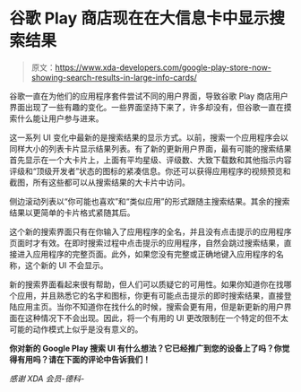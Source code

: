 # 谷歌 Play 商店现在在大信息卡中显示搜索结果

> 原文：<https://www.xda-developers.com/google-play-store-now-showing-search-results-in-large-info-cards/>

谷歌一直在为他们的应用程序套件尝试不同的用户界面，导致谷歌 Play 商店用户界面出现了一些有趣的变化。一些界面坚持下来了，许多却没有，但谷歌一直在摸索什么能让用户参与进来。

这一系列 UI 变化中最新的是搜索结果的显示方式。以前，搜索一个应用程序会以同样大小的列表卡片显示结果列表。有了新的更新用户界面，最有可能的搜索结果首先显示在一个大卡片上，上面有平均星级、评级数、大致下载数和其他指示内容评级和“顶级开发者”状态的图标的紧凑信息。你还可以获得应用程序的视频预览和截图，所有这些都可以从搜索结果的大卡片中访问。

侧边滚动列表以“你可能也喜欢”和“类似应用”的形式跟随主搜索结果。其余的搜索结果以更简单的卡片格式紧随其后。

这个新的搜索界面只有在你输入了应用程序的全名，并且没有点击提示的应用程序页面时才有效。在即时搜索过程中点击提示的应用程序，自然会跳过搜索结果，直接进入应用程序的完整页面。此外，如果您没有完整或正确地键入应用程序的名称，这个新的 UI 不会显示。

新的搜索界面看起来很有帮助，但人们可以质疑它的可用性。如果你知道你在找哪个应用，并且熟悉它的名字和图标，你更有可能点击提示的即时搜索结果，直接登陆应用主页。当你不知道你在找什么的时候，搜索会更有用，但是新更新的用户界面在这种情况下不会出现。因此，将一个有用的 UI 更改限制在一个特定的但不太可能的动作模式上似乎是没有意义的。

**你对新的 Google Play 搜索 UI 有什么想法？它已经推广到您的设备上了吗？你觉得有用吗？请在下面的评论中告诉我们！**

*感谢 XDA 会员-德科-*